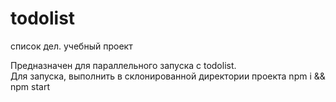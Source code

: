 # todolist
список дел. учебный проект

Предназначен для параллельного запуска с todolist.  
Для запуска, выполнить в склонированной директории проекта npm i && npm start
